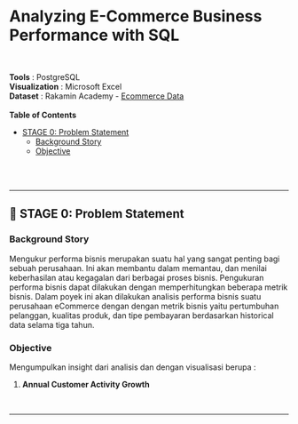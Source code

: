 #  **Analyzing E-Commerce Business Performance with SQL**
<br>

**Tools** : PostgreSQL <br> 
**Visualization** : Microsoft Excel <br>
**Dataset** : Rakamin Academy - [Ecommerce Data](https://github.com/RifkiOskar/Analyzing-eCommerce-Business-Performance-with-SQL/tree/master/csv)
<br>
<br>
**Table of Contents**
- [STAGE 0: Problem Statement](https://github.com/RifkiOskar/Analyzing-eCommerce-Business-Performance-with-SQL/blob/main/README.md#-stage-0:-problem-statement)
	- [Background Story](https://github.com/RifkiOskar/Analyzing-eCommerce-Business-Performance-with-SQL/blob/main/README.md#background-story)
	- [Objective](https://github.com/RifkiOskar/Analyzing-eCommerce-Business-Performance-with-SQL/blob/main/README.md#objective)
<br>
<br>

---

## 📂 **STAGE 0: Problem Statement**

### **Background Story**
Mengukur performa bisnis merupakan suatu hal yang sangat penting bagi sebuah perusahaan. Ini akan membantu dalam memantau, dan menilai keberhasilan atau kegagalan dari berbagai proses bisnis. Pengukuran performa bisnis dapat dilakukan dengan memperhitungkan beberapa metrik bisnis. Dalam poyek ini akan dilakukan analisis performa bisnis suatu perusahaan eCommerce dengan dengan metrik bisnis yaitu pertumbuhan pelanggan, kualitas produk, dan tipe pembayaran berdasarkan historical data selama tiga tahun.

### **Objective**
Mengumpulkan insight dari analisis dan dengan visualisasi berupa :
1. **Annual Customer Activity Growth**
<br>

---

